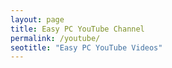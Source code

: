 ```yaml
---
layout: page
title: Easy PC YouTube Channel
permalink: /youtube/
seotitle: "Easy PC YouTube Videos"
---
```



